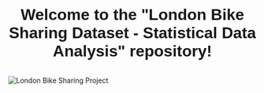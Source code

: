 <p align="center" style="font-family: 'PaperFont', sans-serif; font-size: 32px;">
  <strong>Welcome to the "London Bike Sharing Dataset - Statistical Data Analysis" repository!</strong>
</p>

![London Bike Sharing Project](https://betterbikeshare.org/wp-content/uploads/2022/01/40894227632_bd8042d89a_o.jpeg)
